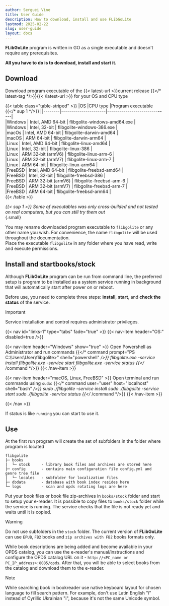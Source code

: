 ```yaml
---
author: Serguei Vine
title: User Guide
description: How to download, install and use FLibGoLite
lastmod: 2025-02-22
slug: user-guide
layout: docs
---
```


__FLibGoLite__ program is written in GO as a single executable and doesn't require any prerequisites.  

__All you have to do is to download, install and start it.__

##  Download
Download program executable of the {{< latest-url >}}current release {{</* latest-tag */>}}{{< /latest-url >}} for your OS and CPU type  

{{< table class="table-striped" >}}
|OS      |CPU type              |Program executable          {{</* sup 1 */>}}|
|--------|----------------------|------------------------------|  
|Windows | Intel, AMD 64-bit    | flibgolite-windows-amd64.exe |  
|Windows | Intel, 32-bit        | flibgolite-windows-386.exe   |  
|macOs   | Intel, AMD 64-bit    | flibgolite-darwin-amd64      |  
|macOS   | ARM 64-bit           | flibgolite-darwin-arm64      |  
|Linux   | Intel, AMD 64-bit    | flibgolite-linux-amd64       |  
|Linux   | Intel, 32-bit        | flibgolite-linux-386         |  
|Linux   | ARM 32-bit (armV6)   | flibgolite-linux-arm-6       |  
|Linux   | ARM 32-bit (armV7)   | flibgolite-linux-arm-7       |  
|Linux   | ARM 64-bit           | flibgolite-linux-arm64       |  
|FreeBSD | Intel, AMD 64-bit    | flibgolite-freebsd-amd64     |  
|FreeBSD | Intel, 32-bit        | flibgolite-freebsd-386       |  
|FreeBSD | ARM 32-bit (armV6)   | flibgolite-freebsd-arm-6     |  
|FreeBSD | ARM 32-bit (armV7)   | flibgolite-freebsd-arm-7     |  
|FreeBSD | ARM 64-bit           | flibgolite-freebsd-arm64     |  
{{< /table >}}

_{{< sup 1 >}} Some of executables was only cross-builded and not tested on real computers, but you can still try them out_  
{.small}

You may rename downloaded program executable to `flibgolite` or any other name you wish. For convenience, the name `flibgolite` will be used throughout the documentation.  
Place the executable `flibgolite` in any folder where you have read, write and execute permissions.

## Install and startbooks/stock
Although __FLibGoLite__ program can be run from command line, the preferred setup is program to be installed as a system service running in background that will automatically start after power on or reboot.

Before use, you need to complete three steps: __install__, __start__, and __check the status__ of the service.  
> [!IMPORTANT]
> Service installation and control requires administrator privileges.   

{{< nav id="links-1" type="tabs" fade="true" >}}
{{< nav-item header="OS:" disabled=true />}}

{{< nav-item header="Windows" show="true" >}}
Open Powershell as Administrator and run commands
{{</* command prompt="PS C:\Users\User\flibgolite>" shell="powershell" */>}}
  flibgolite.exe -service install
  flibgolite.exe -service start
  flibgolite.exe -service status
{{</* /command */>}}
{{< /nav-item >}}

{{< nav-item header="macOS, Linux, FreeBSD" >}}
Open terminal and run commands using `sudo`:
{{</* command user="user" host="localhost" shell="bash" */>}}
  sudo ./flibgolite -service install
  sudo ./flibgolite -service start
  sudo ./flibgolite -service status
{{</* /command */>}}
{{< /nav-item >}}

{{< /nav >}}

If status is like `running` you can start to use it.

## Use
At the first run program will create the set of subfolders in the folder where program is located  
```console
flibgolite
├─ books  
|  └─ stock     - library book files and archives are stored here
├─ config       - contains main configuration file config.yml and genre tree file
|  └─ locales   - subfolder for localization files 
├─ dbdata       - database with book index resides here
└─ logs         - scan and opds rotating logs are here

```

Put your book files or book file zip-archives in `books/stock` folder and start to setup your e-reader. It is possible to copy files to `books/stock` folder while the service is running. The service checks that the file is not ready yet and waits until it is copied.
> [!WARNING]
> Do not use subfolders in the `stock` folder. The current version of __FLibGoLite__ can use `EPUB`, `FB2` books and `zip archives with FB2` books formats only.  

While book descriptions are being added and become available in your OPDS catalog, you can use the e-reader's manual/instructions and configure the OPDS catalog URL on it - `http://<PC_name or PC_IP_address>:8085/opds`. After that, you will be able to select books from the catalog and download them to the e-reader.

> [!NOTE]
> While searching book in bookreader use native keyboard layout for chosen language to fill search pattern. For example, don't use Latin English "i" instead of Cyrillic Ukrainian "i", because it's not the same Unicode symbol. 